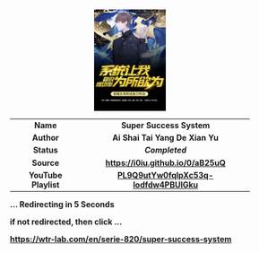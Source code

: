 
<meta charset="UTF-8">
<meta name="viewport" content="width=device-width, initial-scale=1.0">
<meta http-equiv="refresh" content="5;url=https://wtr-lab.com/en/serie-820/super-success-system">

<div style='margin: auto; width: 85%; padding: 10px;'>

<img src=".image/sss.webp" style='display: block; margin: auto; width: 30%;'>

| | |
| :---: | :---: |
| **Name** | **Super Success System** |
| **Author** | **Ai Shai Tai Yang De Xian Yu** |
| **Status** | ***Completed*** |
| **Source** | **https://i0iu.github.io/0/aB25uQ** |
| **YouTube Playlist** | [**PL9Q9utYw0fqlpXc53q-Iodfdw4PBUlGku**](https://www.youtube.com/playlist?list=PL9Q9utYw0fqlpXc53q-Iodfdw4PBUlGku) |

**... Redirecting in 5 Seconds**

**if not redirected, then click ...**

**https://wtr-lab.com/en/serie-820/super-success-system**

</div>
